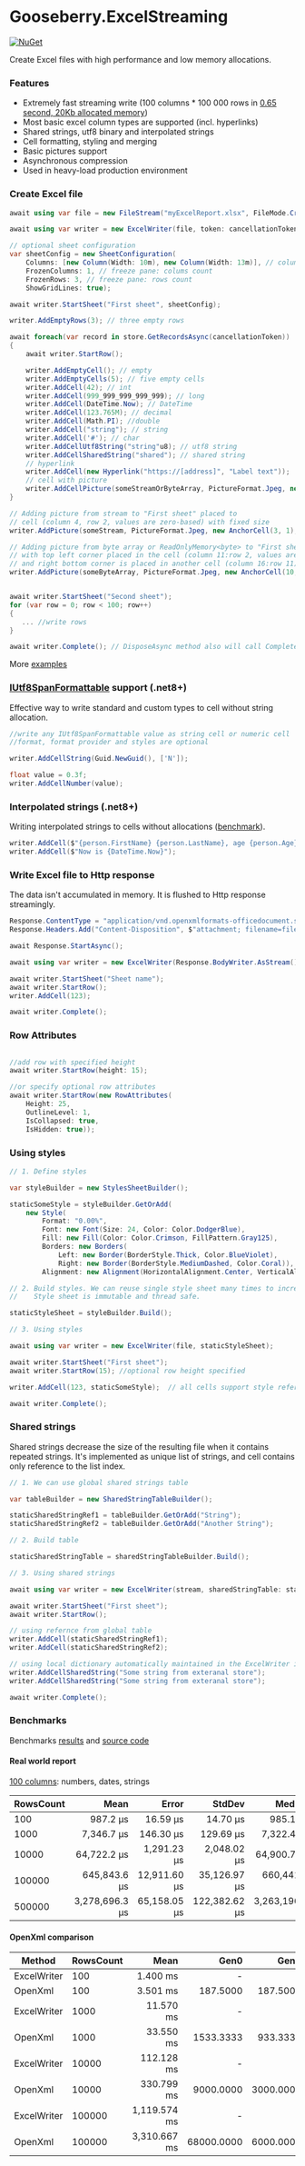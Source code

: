 # Gooseberry.ExcelStreaming #

[![NuGet](https://img.shields.io/nuget/v/Gooseberry.ExcelStreaming.svg)](https://www.nuget.org/packages/Gooseberry.ExcelStreaming)

Create Excel files with high performance and low memory allocations.

### Features ###
* Extremely fast streaming write (100 columns * 100 000 rows in [0.65 second, 20Kb allocated memory](https://github.com/gooseberrysoft/excel-streaming/blob/main/benchmarks/results/Gooseberry.ExcelStreaming.Benchmarks.RealWorldReportBenchmarks-report-github.md))
* Most basic excel column types are supported (incl. hyperlinks)
* Shared strings, utf8 binary and interpolated strings
* Cell formatting, styling and merging
* Basic pictures support
* Asynchronous compression
* Used in heavy-load production environment 


### Create Excel file ###
```csharp
await using var file = new FileStream("myExcelReport.xlsx", FileMode.Create);

await using var writer = new ExcelWriter(file, token: cancellationToken);

// optional sheet configuration
var sheetConfig = new SheetConfiguration(
    Columns: [new Column(Width: 10m), new Column(Width: 13m)], // column width
    FrozenColumns: 1, // freeze pane: colums count
    FrozenRows: 3, // freeze pane: rows count
    ShowGridLines: true);

await writer.StartSheet("First sheet", sheetConfig);

writer.AddEmptyRows(3); // three empty rows

await foreach(var record in store.GetRecordsAsync(cancellationToken))
{
    await writer.StartRow();

    writer.AddEmptyCell(); // empty
    writer.AddEmptyCells(5); // five empty cells
    writer.AddCell(42); // int
    writer.AddCell(999_999_999_999_999); // long 
    writer.AddCell(DateTime.Now); // DateTime
    writer.AddCell(123.765M); // decimal
    writer.AddCell(Math.PI); //double
    writer.AddCell("string"); // string
    writer.AddCell('#'); // char
    writer.AddCellUtf8String("string"u8); // utf8 string
    writer.AddCellSharedString("shared"); // shared string
    // hyperlink
    writer.AddCell(new Hyperlink("https://[address]", "Label text")); 
    // cell with picture
    writer.AddCellPicture(someStreamOrByteArray, PictureFormat.Jpeg, new Size(100, 130));
}

// Adding picture from stream to "First sheet" placed to
// cell (column 4, row 2, values are zero-based) with fixed size
writer.AddPicture(someStream, PictureFormat.Jpeg, new AnchorCell(3, 1), new Size(100, 130));

// Adding picture from byte array or ReadOnlyMemory<byte> to "First sheet" 
// with top left corner placed in the cell (column 11:row 2, values are zero-based) 
// and right bottom corner is placed in another cell (column 16:row 11)
writer.AddPicture(someByteArray, PictureFormat.Jpeg, new AnchorCell(10, 1), new AnchorCell(15, 10));


await writer.StartSheet("Second sheet");
for (var row = 0; row < 100; row++)
{
   ... //write rows
}

await writer.Complete(); // DisposeAsync method also will call Complete
```
More [examples](https://github.com/gooseberrysoft/excel-streaming/blob/main/tests/Gooseberry.ExcelStreaming.Tests/ExcelFilesGenerator.cs)

### [IUtf8SpanFormattable](https://learn.microsoft.com/en-us/dotnet/api/system.iutf8spanformattable) support (.net8+) ###
Effective way to write standard and custom types to cell without string allocation.  
```csharp
//write any IUtf8SpanFormattable value as string cell or numeric cell
//format, format provider and styles are optional

writer.AddCellString(Guid.NewGuid(), ['N']);  

float value = 0.3f;
writer.AddCellNumber(value);
```

### Interpolated strings (.net8+) ###
Writing interpolated strings to cells without allocations ([benchmark](https://github.com/gooseberrysoft/excel-streaming/blob/main/benchmarks/Gooseberry.ExcelStreaming.Benchmarks/InterpolatedStringBenchmarks.cs)).  
```csharp
writer.AddCell($"{person.FirstName} {person.LastName}, age {person.Age}");
writer.AddCell($"Now is {DateTime.Now}");  
```

### Write Excel file to Http response ###
The data isn't accumulated in memory. It is flushed to Http response streamingly.   
```csharp
Response.ContentType = "application/vnd.openxmlformats-officedocument.spreadsheetml.sheet";
Response.Headers.Add("Content-Disposition", $"attachment; filename=fileName.xlsx");

await Response.StartAsync();

await using var writer = new ExcelWriter(Response.BodyWriter.AsStream(), token: cancellationToken);

await writer.StartSheet("Sheet name");
await writer.StartRow();
writer.AddCell(123);

await writer.Complete();
```

### Row Attributes ###
```csharp

//add row with specified height
await writer.StartRow(height: 15);

//or specify optional row attributes
await writer.StartRow(new RowAttributes(
    Height: 25, 
    OutlineLevel: 1,
    IsCollapsed: true,
    IsHidden: true)); 
```

### Using styles ###
```csharp
// 1. Define styles

var styleBuilder = new StylesSheetBuilder();

staticSomeStyle = styleBuilder.GetOrAdd(
    new Style(
        Format: "0.00%",
        Font: new Font(Size: 24, Color: Color.DodgerBlue),
        Fill: new Fill(Color: Color.Crimson, FillPattern.Gray125),
        Borders: new Borders(
            Left: new Border(BorderStyle.Thick, Color.BlueViolet),
            Right: new Border(BorderStyle.MediumDashed, Color.Coral)),
        Alignment: new Alignment(HorizontalAlignment.Center, VerticalAlignment.Center, false)));

// 2. Build styles. We can reuse single style sheet many times to increase performance. 
//    Style sheet is immutable and thread safe.

staticStyleSheet = styleBuilder.Build();

// 3. Using styles

await using var writer = new ExcelWriter(file, staticStyleSheet);

await writer.StartSheet("First sheet");
await writer.StartRow(15); //optional row height specified

writer.AddCell(123, staticSomeStyle);  // all cells support style reference

await writer.Complete();
```

### Shared strings ###
Shared strings decrease the size of the resulting file when it contains repeated strings. It's implemented as unique list of strings, and cell contains only reference to the list index.
```csharp
// 1. We can use global shared strings table

var tableBuilder = new SharedStringTableBuilder();

staticSharedStringRef1 = tableBuilder.GetOrAdd("String");
staticSharedStringRef2 = tableBuilder.GetOrAdd("Another String");

// 2. Build table

staticSharedStringTable = sharedStringTableBuilder.Build();

// 3. Using shared strings

await using var writer = new ExcelWriter(stream, sharedStringTable: staticSharedStringTable);

await writer.StartSheet("First sheet");
await writer.StartRow();

// using refernce from global table
writer.AddCell(staticSharedStringRef1);  
writer.AddCell(staticSharedStringRef2);  

// using local dictionary automatically maintained in the ExcelWriter instance
writer.AddCellSharedString("Some string from exteranal store");
writer.AddCellSharedString("Some string from exteranal store");

await writer.Complete();
```

### Benchmarks ###
Benchmarks [results](https://github.com/gooseberrysoft/excel-streaming/tree/main/benchmarks/results/) and [source code](https://github.com/gooseberrysoft/excel-streaming/tree/main/benchmarks/Gooseberry.ExcelStreaming.Benchmarks)

#### Real world report ####
[100 columns](https://github.com/gooseberrysoft/excel-streaming/blob/main/benchmarks/Gooseberry.ExcelStreaming.Benchmarks/RealWorldReportBenchmarks.cs): numbers, dates, strings

| RowsCount | Mean           | Error        | StdDev        | Median         | Gen0   | Allocated |
|---------- |---------------:|-------------:|--------------:|---------------:|-------:|----------:|
| 100       |       987.2 μs |     16.59 μs |      14.70 μs |       985.1 μs | 1.9531 |  14.94 KB |
| 1000      |     7,346.7 μs |    146.30 μs |     129.69 μs |     7,322.4 μs |      - |  13.83 KB |
| 10000     |    64,722.2 μs |  1,291.23 μs |   2,048.02 μs |    64,900.7 μs |      - |  15.18 KB |
| 100000    |   645,843.6 μs | 12,911.60 μs |  35,126.97 μs |   660,441.0 μs |      - |  17.13 KB |
| 500000    | 3,278,696.3 μs | 65,158.05 μs | 122,382.62 μs | 3,263,196.8 μs |      - |  74.73 KB |


#### OpenXml comparison ####
| Method      | RowsCount | Mean         | Gen0       | Gen1      | Gen2      | Allocated     |
|------------ |---------- |-------------:|-----------:|----------:|----------:|--------------:|
| ExcelWriter | 100       |     1.400 ms |          - |         - |         - |       14.4 KB |
| OpenXml     | 100       |     3.501 ms |   187.5000 |  187.5000 |  187.5000 |    1162.12 KB |
| ExcelWriter | 1000      |    11.570 ms |          - |         - |         - |      14.61 KB |
| OpenXml     | 1000      |    33.550 ms |  1533.3333 |  933.3333 |  933.3333 |    9941.06 KB |
| ExcelWriter | 10000     |   112.128 ms |          - |         - |         - |      26.11 KB |
| OpenXml     | 10000     |   330.799 ms |  9000.0000 | 3000.0000 | 3000.0000 |  136777.02 KB |
| ExcelWriter | 100000    | 1,119.574 ms |          - |         - |         - |     142.23 KB |
| OpenXml     | 100000    | 3,310.667 ms | 68000.0000 | 6000.0000 | 6000.0000 | 1171460.91 KB |
